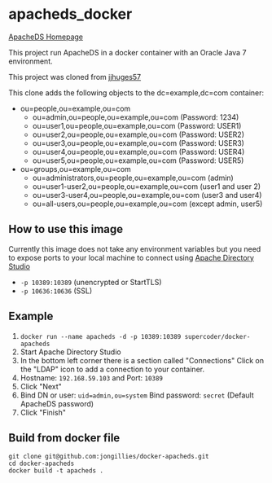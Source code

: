 # apacheds_docker

[ApacheDS Homepage](http://directory.apache.org/apacheds/)

This project run ApacheDS in a docker container with an Oracle Java 7 environment.

This project was cloned from [jjhuges57](https://registry.hub.docker.com/u/jjhughes57/apacheds-docker/)

This clone adds the following objects to the dc=example,dc=com container:

* ou=people,ou=example,ou=com
    * ou=admin,ou=people,ou=example,ou=com (Password: 1234)
    * ou=user1,ou=people,ou=example,ou=com (Password: USER1)
    * ou=user2,ou=people,ou=example,ou=com (Password: USER2)
    * ou=user3,ou=people,ou=example,ou=com (Password: USER3)
    * ou=user4,ou=people,ou=example,ou=com (Password: USER4)
    * ou=user5,ou=people,ou=example,ou=com (Password: USER5)
* ou=groups,ou=example,ou=com
    * ou=administrators,ou=people,ou=example,ou=com (admin)
    * ou=user1-user2,ou=people,ou=example,ou=com (user1 and user 2)
    * ou=user3-user4,ou=people,ou=example,ou=com (user3 and user4)
    * ou=all-users,ou=people,ou=example,ou=com (except admin, user5)

## How to use this image
Currently this image does not take any environment variables but you need to expose ports to your local machine to connect using [Apache Directory Studio](http://directory.apache.org/studio/)

* `-p 10389:10389`  (unencrypted or StartTLS)
* `-p 10636:10636`  (SSL)


## Example

1. `docker run --name apacheds -d -p 10389:10389 supercoder/docker-apacheds`
2. Start Apache Directory Studio
3. In the bottom left corner there is a section called "Connections" Click on the "LDAP" icon to add a connection to your container.
4. Hostname: `192.168.59.103` and Port: `10389`
5. Click "Next"
6. Bind DN or user: `uid=admin,ou=system` Bind password: `secret` (Default ApacheDS password)
7. Click "Finish"


## Build from docker file

```
git clone git@github.com:jongillies/docker-apacheds.git
cd docker-apacheds
docker build -t apacheds .
```